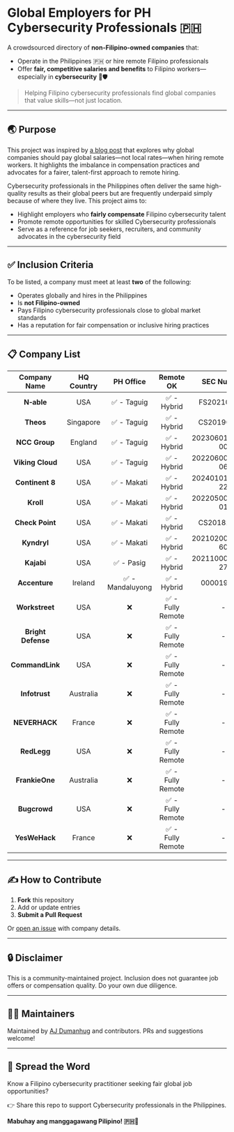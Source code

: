 # Global Employers for PH Cybersecurity Professionals 🇵🇭

A crowdsourced directory of **non-Filipino-owned companies** that:
- Operate in the Philippines 🇵🇭 or hire remote Filipino professionals
- Offer **fair, competitive salaries and benefits** to Filipino workers—especially in **cybersecurity** 💼🛡️

> Helping Filipino cybersecurity professionals find global companies that value skills—not just location.

---

## 🌏 Purpose

This project was inspired by [a blog post](https://moto.h4ck3r.sh/why-global-companies-should-pay-global-salaries/) that explores why global companies should pay global salaries—not local rates—when hiring remote workers. It highlights the imbalance in compensation practices and advocates for a fairer, talent-first approach to remote hiring.

Cybersecurity professionals in the Philippines often deliver the same high-quality results as their global peers but are frequently underpaid simply because of where they live. This project aims to:

- Highlight employers who **fairly compensate** Filipino cybersecurity talent
- Promote remote opportunities for skilled Cybersecurity professionals
- Serve as a reference for job seekers, recruiters, and community advocates in the cybersecurity field

---

## ✅ Inclusion Criteria

To be listed, a company must meet at least **two** of the following:

- Operates globally and hires in the Philippines
- Is **not Filipino-owned**
- Pays Filipino cybersecurity professionals close to global market standards
- Has a reputation for fair compensation or inclusive hiring practices

---

## 📋 Company List

| Company Name   | HQ Country | PH Office | Remote OK | SEC Number | LinkedIn |
| :---: | :---: | :---: | :---: | :---: | :---: |
| **N‑able** | USA | ✅ - Taguig | ✅ - Hybrid | FS202101163 | https://www.linkedin.com/company/n-able |
| **Theos** | Singapore | ✅ - Taguig | ✅ - Hybrid | CS201908617 | https://www.linkedin.com/company/theos-cyber |
| **NCC Group** | England | ✅ - Taguig | ✅ - Hybrid | 2023060103372-00 | https://www.linkedin.com/company/ncc-group |
| **Viking Cloud** | USA | ✅ - Taguig | ✅ - Hybrid | 2022060054949-06 | https://www.linkedin.com/company/vikingcloud |
| **Continent 8** | USA | ✅ - Makati | ✅ - Hybrid | 2024010131186-22 | https://www.linkedin.com/company/continent-8-technologies |
| **Kroll** | USA | ✅ - Makati | ✅ - Hybrid | 2022050052344-01 | https://www.linkedin.com/company/kroll |
| **Check Point** | USA | ✅ - Makati | ✅ - Hybrid | CS201822921 | https://www.linkedin.com/company/check-point-software-technologies |
| **Kyndryl** | USA | ✅ - Makati | ✅ - Hybrid | 2021020006272-60 | https://www.linkedin.com/company/kyndryl |
| **Kajabi** | USA | ✅ - Pasig | ✅ - Hybrid | 2021100030216-27 | https://www.linkedin.com/company/kajabi |
| **Accenture** | Ireland | ✅ - Mandaluyong | ✅ - Hybrid | 0000199207 | https://www.linkedin.com/company/accenture/ |
| **Workstreet** | USA | ❌ | ✅ - Fully Remote | - | https://www.linkedin.com/company/trustworkstreet |
| **Bright Defense** | USA | ❌ | ✅ - Fully Remote | - | https://www.linkedin.com/company/brightdefense |
| **CommandLink** | USA | ❌ | ✅ - Fully Remote | - | https://www.linkedin.com/company/commandlink |
| **Infotrust** | Australia | ❌ | ✅ - Fully Remote | - | https://www.linkedin.com/company/infotrustco |
| **NEVERHACK** | France | ❌ | ✅ - Fully Remote | - | https://www.linkedin.com/company/neverhack-france |
| **RedLegg** | USA | ❌ | ✅ - Fully Remote | - | https://www.linkedin.com/company/redlegg |
| **FrankieOne** | Australia | ❌ | ✅ - Fully Remote | - | https://www.linkedin.com/company/frankieone |
| **Bugcrowd** | USA | ❌ | ✅ - Fully Remote | - | https://www.linkedin.com/company/bugcrowd |
| **YesWeHack** | France | ❌ | ✅ - Fully Remote | - | https://www.linkedin.com/company/yes-we-hack |


---

## ✍️ How to Contribute

1. **Fork** this repository
2. Add or update entries
3. **Submit a Pull Request**

Or [open an issue](https://github.com/ajdumanhug/global-employers-ph/issues) with company details.

---

## 🔒 Disclaimer

This is a community-maintained project. Inclusion does not guarantee job offers or compensation quality. Do your own due diligence.

---

## 👨‍💻 Maintainers

Maintained by [AJ Dumanhug](https://github.com/ajdumanhug) and contributors. PRs and suggestions welcome!

---

## 📣 Spread the Word

Know a Filipino cybersecurity practitioner seeking fair global job opportunities?

👉 Share this repo to support Cybersecurity professionals in the Philippines.

**Mabuhay ang manggagawang Pilipino! 🇵🇭💪**
